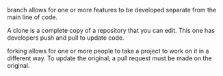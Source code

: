 branch allows for one or more features to be developed separate from the main line of code.

A clone is a complete copy of a repository that you can edit. This one has developers push and pull to update code.

forking allows for one or more people to take a project to work on it in a different way. To update the original, a pull request must be made on the original.
